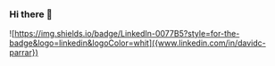 ### Hi there 👋

![https://img.shields.io/badge/LinkedIn-0077B5?style=for-the-badge&logo=linkedin&logoColor=whit]({www.linkedin.com/in/davidc-parrar})
<!--
**Davidcparrar/Davidcparrar** is a ✨ _special_ ✨ repository because its `README.md` (this file) appears on your GitHub profile.


Here are some ideas to get you started:

- 🔭 I’m currently working on ...
- 🌱 I’m currently learning ...
- 👯 I’m looking to collaborate on ...
- 🤔 I’m looking for help with ...
- 💬 Ask me about ...
- 📫 How to reach me: ...
- 😄 Pronouns: ...
- ⚡ Fun fact: ...
-->
